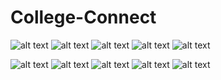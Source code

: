 # College-Connect
![alt text](https://github.com/Satyam7Jha/College-Connect/blob/master/image/WhatsApp%20Image%202022-03-26%20at%2012.30.17%20PM(1).jpeg "Homepage image 1")
![alt text](https://github.com/Satyam7Jha/College-Connect/blob/master/image/WhatsApp%20Image%202022-03-26%20at%2012.30.17%20PM.jpeg "Homepage image 2")
![alt text](https://github.com/Satyam7Jha/College-Connect/blob/master/image/WhatsApp%20Image%202022-03-26%20at%2012.30.14%20PM(1).jpeg "Homepage image 3")
![alt text](https://github.com/Satyam7Jha/College-Connect/blob/master/image/WhatsApp%20Image%202022-03-26%20at%2012.30.14%20PM.jpeg "Homepage image 4")
![alt text](https://github.com/Satyam7Jha/College-Connect/blob/master/image/WhatsApp%20Image%202022-03-26%20at%2012.30.15%20PM.jpeg "info image 1")

![alt text](https://github.com/Satyam7Jha/College-Connect/blob/master/image/WhatsApp%20Image%202022-03-26%20at%2012.40.43%20PM(1).jpeg "info image 2")
![alt text](https://github.com/Satyam7Jha/College-Connect/blob/master/image/WhatsApp%20Image%202022-03-26%20at%201.09.03%20PM.jpeg "info image 3")
![alt text](https://github.com/Satyam7Jha/College-Connect/blob/master/image/WhatsApp%20Image%202022-03-26%20at%2012.30.13%20PM(1).jpeg "info image 3")
![alt text](https://github.com/Satyam7Jha/College-Connect/blob/master/image/WhatsApp%20Image%202022-03-26%20at%2012.30.13%20PM.jpeg "sell image 1")
![alt text](https://github.com/Satyam7Jha/College-Connect/blob/master/image/WhatsApp%20Image%202022-03-26%20at%201.09.02%20PM(1).jpeg "sell image 2")
